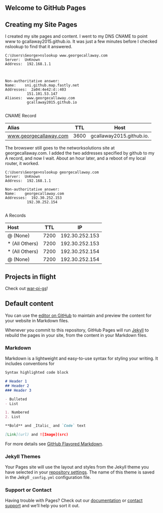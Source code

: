 ## Welcome to GitHub Pages

## Creating my Site Pages

I created my site pages and content. I went to my DNS CNAME to point www to gcallaway2015.github.io. It was just a few minutes before I checked nslookup to find that it answered.

```
C:\Users\George>nslookup www.georgecallaway.com
Server:  UnKnown
Address:  192.168.1.1



Non-authoritative answer:
Name:    sni.github.map.fastly.net
Addresses:  2a04:4e42:d::403
          151.101.53.147
Aliases:  www.georgecallaway.com
          gcallaway2015.github.io
          
```


CNAME Record

|Alias | TTL | Host |
|:---|---|---|
|www.georgecallaway.com|3600|gcallaway2015.github.io.|

The browswer still goes to the networksolutions site at georgecallaway.com. I added the two addresses specified by github to my A record, and now I wait. About an hour later, and a reboot of my local router, it worked.

```
C:\Users\George>nslookup georgecallaway.com
Server:  UnKnown
Address:  192.168.1.1

Non-authoritative answer:
Name:    georgecallaway.com
Addresses:  192.30.252.153
          192.30.252.154
          
```

A Records

|Host | TTL | IP |
|:---|---|---|
|@ (None) |7200|192.30.252.153| 
|* (All Others) |7200|192.30.252.153| 
|* (All Others) |7200|192.30.252.154| 
|@ (None) |7200|192.30.252.154| 

## Projects in flight

Check out [war-pi-gs](https://github.com/gcallaway2015/war-pi-gs/tree/jagged-edge)!


## Default content

You can use the [editor on GitHub](https://github.com/gcallaway2015/gcallaway2015.github.io/edit/master/README.md) to maintain and preview the content for your website in Markdown files.

Whenever you commit to this repository, GitHub Pages will run [Jekyll](https://jekyllrb.com/) to rebuild the pages in your site, from the content in your Markdown files.

### Markdown

Markdown is a lightweight and easy-to-use syntax for styling your writing. It includes conventions for

```markdown
Syntax highlighted code block

# Header 1
## Header 2
### Header 3

- Bulleted
- List

1. Numbered
2. List

**Bold** and _Italic_ and `Code` text

[Link](url) and ![Image](src)
```

For more details see [GitHub Flavored Markdown](https://guides.github.com/features/mastering-markdown/).

### Jekyll Themes

Your Pages site will use the layout and styles from the Jekyll theme you have selected in your [repository settings](https://github.com/gcallaway2015/gcallaway2015.github.io/settings). The name of this theme is saved in the Jekyll `_config.yml` configuration file.

### Support or Contact

Having trouble with Pages? Check out our [documentation](https://help.github.com/categories/github-pages-basics/) or [contact support](https://github.com/contact) and we’ll help you sort it out.
